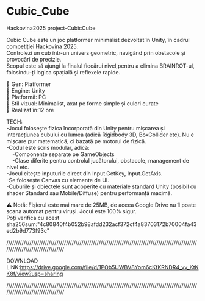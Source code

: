 # Cubic_Cube  
Hackovina2025 project-CubicCube  
  
Cubic Cube este un joc platformer minimalist dezvoltat în Unity, în cadrul competiției Hackovina 2025.  
Controlezi un cub într-un univers geometric, navigând prin obstacole și provocări de precizie.  
Scopul este să ajungi la finalul fiecărui nivel,pentru a elimina BRAINROT-ul, folosindu-ți logica spațială și reflexele rapide.  
  
🔹 Gen: Platformer  
🔹 Engine: Unity  
🔹 Platformă: PC  
🔹 Stil vizual: Minimalist, axat pe forme simple și culori curate  
🔹 Realizat în:12 ore  
  
TECH:  
-Jocul folosește fizica încorporată din Unity pentru mișcarea și interacțiunea cubului cu lumea (adică Rigidbody 3D, BoxCollider etc). Nu e mișcare pur matematică, ci bazată pe motorul de fizică.  
-Codul este scris modular, adică:  
&nbsp;&nbsp;&nbsp;&nbsp;-Componente separate pe GameObjects  
&nbsp;&nbsp;&nbsp;&nbsp;-Clase diferite pentru controlul jucătorului, obstacole, management de nivel etc.  
-Jocul citește inputurile direct din Input.GetKey, Input.GetAxis.  
-Se folosește Canvas cu elemente de UI.  
-Cuburile și obiectele sunt acoperite cu materiale standard Unity (posibil cu shader Standard sau Mobile/Diffuse) pentru performanță maximă.  

⚠️ Notă: Fișierul este mai mare de 25MB, de aceea Google Drive nu îl poate scana automat pentru viruși. Jocul este 100% sigur.  
Poți verifica cu acest sha256sum:"4c80840f4b052b98afdd232acf372cf4a83703172b70004fa43ed2b9d773f93c"  
  
/////////////////////////////////////////////////////////////////////////////////////////////////////////////////////////////////  
  
DOWNLOAD LINK:https://drive.google.com/file/d/1POb5UWBV8Yom6cKfKRNDR4_vv_KtKK8f/view?usp=sharing
  
/////////////////////////////////////////////////////////////////////////////////////////////////////////////////////////////////  
  


